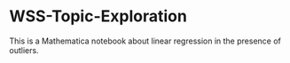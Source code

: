 # WSS-Topic-Exploration

This is a Mathematica notebook about linear regression in the presence of outliers. 
